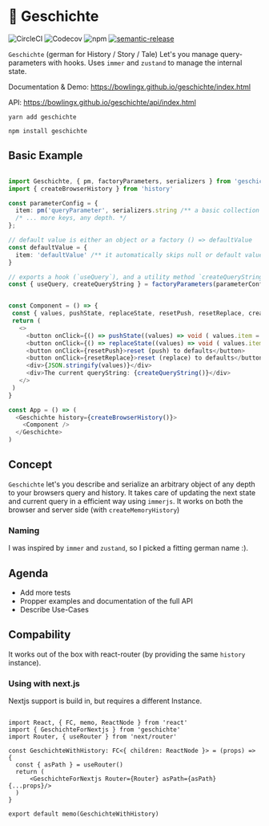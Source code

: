# 📖 Geschichte

![CircleCI](https://img.shields.io/circleci/build/gh/BowlingX/geschichte)
![Codecov](https://img.shields.io/codecov/c/github/bowlingx/geschichte)
![npm](https://img.shields.io/npm/v/geschichte)
[![semantic-release](https://img.shields.io/badge/%20%20%F0%9F%93%A6%F0%9F%9A%80-semantic--release-e10079.svg)](https://github.com/semantic-release/semantic-release)

`Geschichte` (german for History / Story / Tale) Let's you manage query-parameters with hooks.
Uses `immer` and `zustand` to manage the internal state.

Documentation & Demo: https://bowlingx.github.io/geschichte/index.html

API: https://bowlingx.github.io/geschichte/api/index.html

    yarn add geschichte
    
    npm install geschichte

## Basic Example

```typescript jsx

import Geschichte, { pm, factoryParameters, serializers } from 'geschichte'
import { createBrowserHistory } from 'history'

const parameterConfig = {
  item: pm('queryParameter', serializers.string /** a basic collection of serializers is availble, like date, int, float, arrays */ )
  /* ... more keys, any depth. */
};

// default value is either an object or a factory () => defaultValue
const defaultValue = {
  item: 'defaultValue' /** it automatically skips null or default values*/
}

// exports a hook (`useQuery`), and a utility method `createQueryString` that let's you create a query string based on the described object anywhere outside of components etc.
const { useQuery, createQueryString } = factoryParameters(parameterConfig, defaultValue,  /** optional namespace, (creates a prefix separated by a dot)*/);


const Component = () => {
 const { values, pushState, replaceState, resetPush, resetReplace, createQueryString, batchReplaceState, batchPushState } = useQuery()
 return (
   <>
     <button onClick={() => pushState((values) => void ( values.item = "newValue" ))}>push new state</button>
     <button onClick={() => replaceState((values) => void ( values.item = "anotherOne" ))}>replace state</button>
     <button onClick={resetPush}>reset (push) to defaults</button>
     <button onClick={resetReplace}>reset (replace) to defaults</button>
     <div>{JSON.stringify(values)}</div>
     <div>The current queryString: {createQueryString()}</div>
   </> 
 )
}

const App = () => (
  <Geschichte history={createBrowserHistory()}>
    <Component />
  </Geschichte>
)
```

## Concept

`Geschichte` let's you describe and serialize an arbitrary object of any depth to your browsers query and history. 
It takes care of updating the next state and current query in a efficient way using `immerjs`.
It works on both the browser and server side (with `createMemoryHistory`)

### Naming

I was inspired by `immer` and `zustand`, so I picked a fitting german name :).

## Agenda

- Add more tests
- Propper examples and documentation of the full API
- Describe Use-Cases

## Compability

It works out of the box with react-router (by providing the same `history` instance).

### Using with next.js

Nextjs support is build in, but requires a different Instance.

```tsx

import React, { FC, memo, ReactNode } from 'react'
import { GeschichteForNextjs } from 'geschichte'
import Router, { useRouter } from 'next/router'

const GeschichteWithHistory: FC<{ children: ReactNode }> = (props) => {
  const { asPath } = useRouter()
  return (
      <GeschichteForNextjs Router={Router} asPath={asPath} {...props}/>
  )
}

export default memo(GeschichteWithHistory)

```
